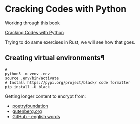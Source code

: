 # Cracking Codes with Python

Working through this book

[Cracking Codes with Python](https://inventwithpython.com/cracking)

Trying to do same exercises in Rust, we will see how that goes.

## Creating virtual environments¶

``` shell
#
python3 -m venv .env
source .env/bin/activate
# Install https://pypi.org/project/black/ code formatter
pip install -U black
```

Getting longer content to encrypt from:

- [poetryfoundation](https://www.poetryfoundation.org)
- [gutenberg.org](https://www.gutenberg.org/catalog/)
- [GitHub - english words](https://github.com/dwyl/english-words)
